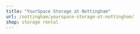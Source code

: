 ```yaml
---
title: "YourSpace Storage at Nottingham"
url: /nottingham/yourspace-storage-at-nottingham/
shop: storage rental
---
```

